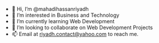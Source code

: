 - 👋 Hi, I’m @mahadihassanriyadh
- 👀 I’m interested in Business and Technology
- 🌱 I’m currently learning Web Development
- 💞️ I’m looking to collaborate on Web Development Projects
- 📫 Email at riyadh.contact@yahoo.com to reach me.

<!---
mahadihassanriyadh/mahadihassanriyadh is a ✨ special ✨ repository because its `README.md` (this file) appears on your GitHub profile.
You can click the Preview link to take a look at your changes.
--->
